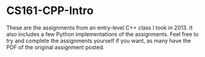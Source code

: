 CS161-CPP-Intro
===============

These are the assignments from an entry-level C++ class I took in 2013. It also includes a few Python implementations of the assignments. Feel free to try and complete the assignments yourself if you want, as many have the PDF of the original assignment posted.
